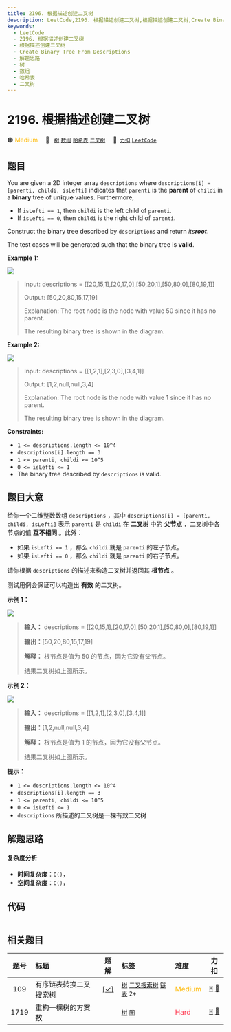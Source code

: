 ```yaml
---
title: 2196. 根据描述创建二叉树
description: LeetCode,2196. 根据描述创建二叉树,根据描述创建二叉树,Create Binary Tree From Descriptions,解题思路,树,数组,哈希表,二叉树
keywords:
  - LeetCode
  - 2196. 根据描述创建二叉树
  - 根据描述创建二叉树
  - Create Binary Tree From Descriptions
  - 解题思路
  - 树
  - 数组
  - 哈希表
  - 二叉树
---
```


# 2196. 根据描述创建二叉树

🟠 <font color=#ffb800>Medium</font>&emsp; 🔖&ensp; [`树`](/tag/tree.md) [`数组`](/tag/array.md) [`哈希表`](/tag/hash-table.md) [`二叉树`](/tag/binary-tree.md)&emsp; 🔗&ensp;[`力扣`](https://leetcode.cn/problems/create-binary-tree-from-descriptions) [`LeetCode`](https://leetcode.com/problems/create-binary-tree-from-descriptions)

## 题目

You are given a 2D integer array `descriptions` where `descriptions[i] =
[parenti, childi, isLefti]` indicates that `parenti` is the **parent** of
`childi` in a **binary** tree of **unique** values. Furthermore,

  * If `isLefti == 1`, then `childi` is the left child of `parenti`.
  * If `isLefti == 0`, then `childi` is the right child of `parenti`.

Construct the binary tree described by `descriptions` and return
_its**root**_.

The test cases will be generated such that the binary tree is **valid**.



**Example 1:**

![](https://assets.leetcode.com/uploads/2022/02/09/example1drawio.png)

> Input: descriptions = [[20,15,1],[20,17,0],[50,20,1],[50,80,0],[80,19,1]]
> 
> Output: [50,20,80,15,17,19]
> 
> Explanation: The root node is the node with value 50 since it has no parent.
> 
> The resulting binary tree is shown in the diagram.

**Example 2:**

![](https://assets.leetcode.com/uploads/2022/02/09/example2drawio.png)

> Input: descriptions = [[1,2,1],[2,3,0],[3,4,1]]
> 
> Output: [1,2,null,null,3,4]
> 
> Explanation: The root node is the node with value 1 since it has no parent.
> 
> The resulting binary tree is shown in the diagram.

**Constraints:**

  * `1 <= descriptions.length <= 10^4`
  * `descriptions[i].length == 3`
  * `1 <= parenti, childi <= 10^5`
  * `0 <= isLefti <= 1`
  * The binary tree described by `descriptions` is valid.


## 题目大意

给你一个二维整数数组 `descriptions` ，其中 `descriptions[i] = [parenti, childi, isLefti]`
表示 `parenti` 是 `childi` 在 **二叉树** 中的 **父节点** ，二叉树中各节点的值 **互不相同** 。此外：

  * 如果 `isLefti == 1` ，那么 `childi` 就是 `parenti` 的左子节点。
  * 如果 `isLefti == 0` ，那么 `childi` 就是 `parenti` 的右子节点。

请你根据 `descriptions` 的描述来构造二叉树并返回其 **根节点** 。

测试用例会保证可以构造出 **有效** 的二叉树。



**示例 1：**

![](https://assets.leetcode.com/uploads/2022/02/09/example1drawio.png)

> 
> 
> 
> 
> 
> **输入：** descriptions = [[20,15,1],[20,17,0],[50,20,1],[50,80,0],[80,19,1]]
> 
> **输出：**[50,20,80,15,17,19]
> 
> **解释：** 根节点是值为 50 的节点，因为它没有父节点。
> 
> 结果二叉树如上图所示。
> 
> 

**示例 2：**

![](https://assets.leetcode.com/uploads/2022/02/09/example2drawio.png)

> 
> 
> 
> 
> 
> **输入：** descriptions = [[1,2,1],[2,3,0],[3,4,1]]
> 
> **输出：**[1,2,null,null,3,4]
> 
> **解释：** 根节点是值为 1 的节点，因为它没有父节点。 
> 
> 结果二叉树如上图所示。 



**提示：**

  * `1 <= descriptions.length <= 10^4`
  * `descriptions[i].length == 3`
  * `1 <= parenti, childi <= 10^5`
  * `0 <= isLefti <= 1`
  * `descriptions` 所描述的二叉树是一棵有效二叉树


## 解题思路

#### 复杂度分析

- **时间复杂度**：`O()`，
- **空间复杂度**：`O()`，

## 代码

```javascript

```

## 相关题目

<!-- prettier-ignore -->
| 题号 | 标题 | 题解 | 标签 | 难度 | 力扣 |
| :------: | :------ | :------: | :------ | :------ | :------: |
| 109 | 有序链表转换二叉搜索树 | [[✓]](/problem/0109.md) |  [`树`](/tag/tree.md) [`二叉搜索树`](/tag/binary-search-tree.md) [`链表`](/tag/linked-list.md) `2+` | <font color=#ffb800>Medium</font> | [🀄️](https://leetcode.cn/problems/convert-sorted-list-to-binary-search-tree) [🔗](https://leetcode.com/problems/convert-sorted-list-to-binary-search-tree) |
| 1719 | 重构一棵树的方案数 |  |  [`树`](/tag/tree.md) [`图`](/tag/graph.md) | <font color=#ff334b>Hard</font> | [🀄️](https://leetcode.cn/problems/number-of-ways-to-reconstruct-a-tree) [🔗](https://leetcode.com/problems/number-of-ways-to-reconstruct-a-tree) |
